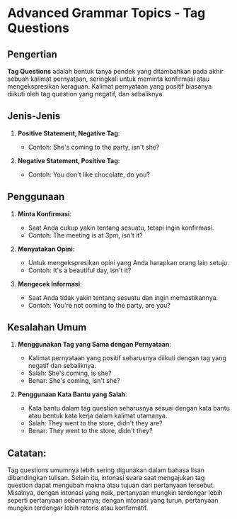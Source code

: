 # Advanced Grammar Topics - Tag Questions

## Pengertian

**Tag Questions** adalah bentuk tanya pendek yang ditambahkan pada akhir sebuah kalimat pernyataan, seringkali untuk meminta konfirmasi atau mengekspresikan keraguan. Kalimat pernyataan yang positif biasanya diikuti oleh tag question yang negatif, dan sebaliknya.

## Jenis-Jenis

1. **Positive Statement, Negative Tag**:
   - Contoh: She's coming to the party, isn't she?

2. **Negative Statement, Positive Tag**:
   - Contoh: You don't like chocolate, do you?

## Penggunaan

1. **Minta Konfirmasi**:
   - Saat Anda cukup yakin tentang sesuatu, tetapi ingin konfirmasi.
   - Contoh: The meeting is at 3pm, isn't it?

2. **Menyatakan Opini**:
   - Untuk mengekspresikan opini yang Anda harapkan orang lain setuju.
   - Contoh: It's a beautiful day, isn't it?

3. **Mengecek Informasi**:
   - Saat Anda tidak yakin tentang sesuatu dan ingin memastikannya.
   - Contoh: You're not coming to the party, are you?

## Kesalahan Umum

1. **Menggunakan Tag yang Sama dengan Pernyataan**:
   - Kalimat pernyataan yang positif seharusnya diikuti dengan tag yang negatif dan sebaliknya.
   - Salah: She's coming, is she?
   - Benar: She's coming, isn't she?

2. **Penggunaan Kata Bantu yang Salah**:
   - Kata bantu dalam tag question seharusnya sesuai dengan kata bantu atau bentuk kata kerja dalam kalimat utamanya.
   - Salah: They went to the store, didn't they are?
   - Benar: They went to the store, didn't they?

## Catatan:

Tag questions umumnya lebih sering digunakan dalam bahasa lisan dibandingkan tulisan. Selain itu, intonasi suara saat mengajukan tag question dapat mengubah makna atau tujuan dari pertanyaan tersebut. Misalnya, dengan intonasi yang naik, pertanyaan mungkin terdengar lebih seperti pertanyaan sebenarnya; dengan intonasi yang turun, pertanyaan mungkin terdengar lebih retoris atau konfirmatif.
